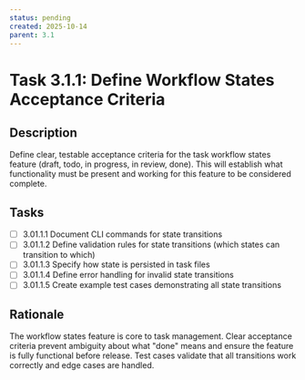 ```yaml
---
status: pending
created: 2025-10-14
parent: 3.1
---
```


# Task 3.1.1: Define Workflow States Acceptance Criteria

## Description

Define clear, testable acceptance criteria for the task workflow states feature (draft, todo, in progress, in review, done). This will establish what functionality must be present and working for this feature to be considered complete.

## Tasks

- [ ] 3.01.1.1 Document CLI commands for state transitions
- [ ] 3.01.1.2 Define validation rules for state transitions (which states can transition to which)
- [ ] 3.01.1.3 Specify how state is persisted in task files
- [ ] 3.01.1.4 Define error handling for invalid state transitions
- [ ] 3.01.1.5 Create example test cases demonstrating all state transitions

## Rationale

The workflow states feature is core to task management. Clear acceptance criteria prevent ambiguity about what "done" means and ensure the feature is fully functional before release. Test cases validate that all transitions work correctly and edge cases are handled.
